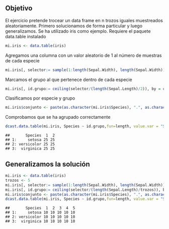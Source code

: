 Objetivo
--------

El ejercicio pretende trocear un data frame en n trozos iguales muestreados aleatoriamente. Primero solucionamos de forma particular y luego generalizamos. Se ha utilizado iris como ejemplo. Requiere el paquete data.table instalado

``` r
mi.iris <- data.table(iris)
```

Agregamos una columna con un valor aleatorio de 1 al número de muestras de cada especie

``` r
mi.iris[, selector:= sample(1:length(Sepal.Width), length(Sepal.Width)), by = c("Species")]
```

Marcamos el grupo al que pertenece dentro de cada especie

``` r
mi.iris[, id.grupo:= ceiling(selector/(length(Sepal.Length)/2)), by = c("Species")]
```

Clasificamos por especie y grupo

``` r
mi.iris$conjunto <- paste(as.character(mi.iris$Species), ".", as.character(mi.iris$id.grupo), sep = "")
```

Comprobamos que se ha agrupado correctamente

``` r
dcast.data.table(mi.iris, Species ~ id.grupo,fun=length, value.var = "Species")
```

    ##       Species  1  2
    ## 1:     setosa 25 25
    ## 2: versicolor 25 25
    ## 3:  virginica 25 25

Generalizamos la solución
-------------------------

``` r
mi.iris <- data.table(iris)
trozos <- 5 
mi.iris[, selector:= sample(1:length(Sepal.Width), length(Sepal.Width)), by = c("Species")]
mi.iris[, id.grupo:= ceiling(selector/(length(Sepal.Length)/trozos)), by = c("Species")]
mi.iris$conjunto <- paste(as.character(mi.iris$Species), ".", as.character(mi.iris$id.grupo), sep = "")
dcast.data.table(mi.iris, Species ~ id.grupo,fun=length, value.var = "Species")
```

    ##       Species  1  2  3  4  5
    ## 1:     setosa 10 10 10 10 10
    ## 2: versicolor 10 10 10 10 10
    ## 3:  virginica 10 10 10 10 10
